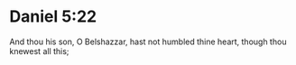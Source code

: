 # Daniel 5:22

And thou his son, O Belshazzar, hast not humbled thine heart, though thou knewest all this;